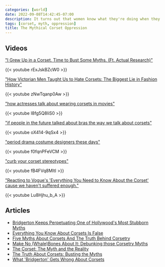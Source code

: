 ```yaml
---
categories: [world]
date: 2022-09-08T14:42:45-07:00
description: It turns out that women know what they're doing when they dress themselves.
tags: [corset, myth, oppression]
title: The Mythical Corset Oppression
---
```


## Videos

["I Grew Up in a Corset. Time to Bust Some Myths. (Ft. Actual Research)"](https://www.youtube.com/watch?v=rExJskBZcW0)

{{< youtube rExJskBZcW0 >}}

["How Victorian Men Taught Us to Hate Corsets: The Biggest Lie in Fashion History"](https://www.youtube.com/watch?v=zNwTqanp0Aw)

{{< youtube zNwTqanp0Aw >}}

["how actresses talk about wearing corsets in movies"](https://www.youtube.com/watch?v=l8fg5Q8liS0)

{{< youtube l8fg5Q8liS0 >}}

["if people in the future talked about bras the way we talk about corsets"](https://www.youtube.com/watch?v=oX414-9qSx4)

{{< youtube oX414-9qSx4 >}}

["period drama costume designers these days"](https://www.youtube.com/watch?v=f0fqnPFeVCM)

{{< youtube f0fqnPFeVCM >}}

["curb your corset stereotypes"](https://www.youtube.com/watch?v=fB4FVq8MltI)

{{< youtube fB4FVq8MltI >}}

["Reacting to Vogue's 'Everything You Need to Know About the Corset' cause we haven't suffered enough."](https://www.youtube.com/watch?v=Lu8Hjhu_b_A)

{{< youtube Lu8Hjhu_b_A >}}

## Articles

- [Bridgerton Keeps Perpetuating One of Hollywood's Most Stubborn Myths](https://slate.com/culture/2022/03/bridgerton-season-2-netflix-corset-simone-ashley.html)
- [Everything You Know About Corsets Is False](https://www.collectorsweekly.com/articles/everything-you-know-about-corsets-is-false/)
- [Five Myths About Corsets And The Truth Behind Corsetry](https://www.cosplaycentral.com/themes/historical/feature/5-myths-about-corsets)
- [Make No (Whale)Bones About It: Debunking those Corsetry Myths](https://www.lancasterhistory.org/debunkingcorsetrymyths/)
- [The Corset: The Myth and the Reality](https://verilymag.com/2021/03/historical-fashion-corset-myths-debunked-bridgerton)
- [The Truth About Corsets: Busting the Myths](https://thevintagewomanmagazine.com/the-truth-about-corsets-busting-the-myths/)
- [What 'Bridgerton' Gets Wrong About Corsets](https://www.smithsonianmag.com/history/what-bridgerton-gets-wrong-about-corsets-180976691/)
